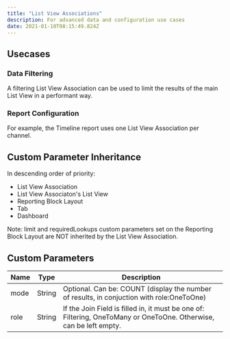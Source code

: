 ```yaml
---
title: "List View Associations"
description: For advanced data and configuration use cases 
date: 2021-01-10T08:15:49.824Z
---
```


## Usecases

### Data Filtering

A filtering List View Association can be used to limit the results of the main List View in a performant way.

### Report Configuration

For example, the Timeline report uses one List View Association per channel.

## Custom Parameter Inheritance

In descending order of priority:

- List View Association
- List View Associaton's List View
- Reporting Block Layout
- Tab
- Dashboard

Note: limit and requiredLookups custom parameters set on the Reporting Block Layout are NOT inherited by the List View Association.

## Custom Parameters

| Name | Type | Description |
|------|------|-------------|
| mode | String | Optional. Can be: COUNT (display the number of results, in conjuction with role:OneToOne) |
| role | String | If the Join Field is filled in, it must be one of: Filtering, OneToMany or OneToOne. Otherwise, can be left empty. |
